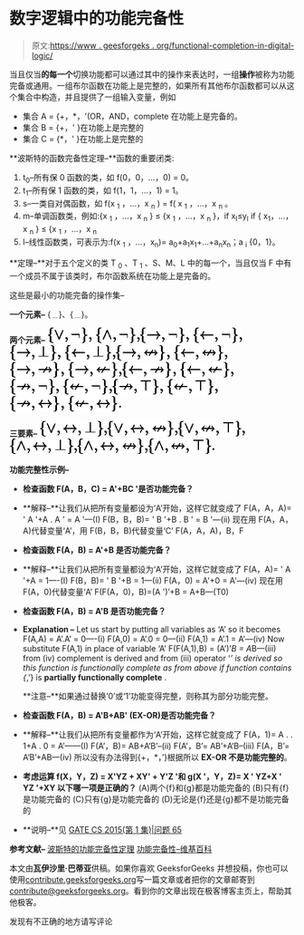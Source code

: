 # 数字逻辑中的功能完备性

> 原文:[https://www . geesforgeks . org/functional-completion-in-digital-logic/](https://www.geeksforgeeks.org/functional-completeness-in-digital-logic/)

当且仅当**的每一个**切换功能都可以通过其中的操作来表达时，一组**操作**被称为功能完备或通用。一组布尔函数在功能上是完整的，如果所有其他布尔函数都可以从这个集合中构造，并且提供了一组输入变量，例如

*   集合 A = {+，*，'(OR，AND，complete 在功能上是完备的。
*   集合 B = {+，' }在功能上是完整的
*   集合 C = {*，' }在功能上是完整的

**波斯特的函数完备性定理–**函数的重要闭类:

1.  t<sub>0</sub>–所有保 0 函数的类，如 f(0，0，…，0) = 0。
2.  t<sub>1</sub>–所有保 1 函数的类，如 f(1，1，…，1) = 1。
3.  s–一类自对偶函数，如 f(x <sub>1</sub> ，…，x <sub>n</sub> ) = f( x <sub>1</sub> ，…，x <sub>n</sub> 。
4.  m–单调函数类，例如:{x <sub>1</sub> ，…，x <sub>n</sub> } ≤ {x <sub>1</sub> ，…，x <sub>n</sub> }，if x<sub>I</sub>≤y<sub>I</sub>
    if { x<sub>1</sub>，…，x <sub>n</sub> } ≤ {x <sub>1</sub> ，…，x <sub>n</sub>
5.  l–线性函数类，可表示为:f(x <sub>1</sub> ，…，x<sub>n</sub>)= a<sub>0</sub>+a<sub>1</sub>x<sub>1</sub>+…+a<sub>n</sub>x<sub>n</sub>；a <sub>i</sub> {0，1}。

**定理–**对于五个定义的类 T <sub>0</sub> 、T <sub>1</sub> 、S、M、L 中的每一个，当且仅当 F 中有一个成员不属于该类时，布尔函数系统在功能上是完备的。

这些是最小的功能完备的操作集–

**一个元素–**
{﹍}、{﹍}。

**两个元素–**
![{\displaystyle \{\vee ,\neg \}}, {\displaystyle \{\wedge ,\neg \}}, ](img/a8086f430e6c3badc0e602b2eb60397d.png "Rendered by QuickLaTeX.com")![{\displaystyle \{\to ,\neg \}}, {\displaystyle \{\gets ,\neg \}},](img/53340b4a3f00caef098579ead0952b18.png "Rendered by QuickLaTeX.com")![{\displaystyle \{\to ,\bot \}}, {\displaystyle \{\gets ,\bot \}},](img/bbe879e16d4d8b19af7989df6cfe706b.png "Rendered by QuickLaTeX.com")![{\displaystyle \{\to ,\nleftrightarrow \}}, {\displaystyle \{\gets ,\nleftrightarrow \}},](img/1fba8846962efef8ccf0cfd34dd2546b.png "Rendered by QuickLaTeX.com")![{\displaystyle \{\to ,\nrightarrow \}}, {\displaystyle \{\to ,\nleftarrow \}}, ](img/a5210a11eba553e40403431cedb59304.png "Rendered by QuickLaTeX.com")![{\displaystyle \{\gets ,\nrightarrow \}}, {\displaystyle \{\gets ,\nleftarrow \}}, ](img/7b5b7f16cfa333bc95454dc4a0183af2.png "Rendered by QuickLaTeX.com")![{\displaystyle \{\nrightarrow ,\neg \}}, {\displaystyle \{\nleftarrow ,\neg \}}, ](img/208ebc3e90625cfab3dcec0f8b8347f8.png "Rendered by QuickLaTeX.com")![{\displaystyle \{\nrightarrow ,\top \}}, {\displaystyle \{\nleftarrow ,\top \}}, ](img/d4dca7af23f68d19121d8ac0b78efeb6.png "Rendered by QuickLaTeX.com")![{\displaystyle \{\nrightarrow ,\leftrightarrow \}}, {\displaystyle \{\nleftarrow ,\leftrightarrow \}}.](img/9b041456105dc3bafbb22c68dcfa2029.png "Rendered by QuickLaTeX.com")

**三要素–**
![{\displaystyle \{\lor ,\leftrightarrow ,\bot \}}, ](img/bcaa0e3617eb49f178d89775a1e04000.png "Rendered by QuickLaTeX.com")![{\displaystyle \{\lor ,\leftrightarrow ,\nleftrightarrow \}}, ](img/e12f5ee524da8aceba7f564e743a3952.png "Rendered by QuickLaTeX.com")![{\displaystyle \{\lor ,\nleftrightarrow ,\top \}}, ](img/7e973873bbae764f6949940296204545.png "Rendered by QuickLaTeX.com")![{\displaystyle \{\land ,\leftrightarrow ,\bot \}}, ](img/1a81a19f7372bf4967bb0354914104d1.png "Rendered by QuickLaTeX.com")![{\displaystyle \{\land ,\leftrightarrow ,\nleftrightarrow \}}, ](img/8dd48739bda39d1acd9de233b24f00c6.png "Rendered by QuickLaTeX.com")![{\displaystyle \{\land ,\nleftrightarrow ,\top \}}.](img/e28f8f0e406aca6470ff314cfa3e755e.png "Rendered by QuickLaTeX.com")

**功能完整性示例–**

*   **检查函数 F(A，B，C) = A'+BC '是否功能完备？**
*   **解释–**让我们从把所有变量都设为‘A’开始，这样它就变成了
    F(A，A，A)= ' A '+A . A ' = A '—(I)
    F(B，B，B)= ' B '+B . B ' = B '—(ii)
    现在用 F(A，A，A)代替变量‘A’，用 F(B，B，B)代替变量‘C’
    F(A，A，A)，B，F
*   **检查函数 F(A，B) = A'+B 是否功能完备？**
*   **解释–**让我们从把所有变量都设为‘A’开始，这样它就变成了
    F(A，A)= ' A '+A = 1—-(I)
    F(B，B)= ' B '+B = 1—(ii)
    F(A，0) = A'+0 = A'—(iv)
    现在用 F(A，0)代替变量‘A’
    F(F(A，0)，B)=(A ')’+B = A+B—(T0)
*   **检查函数 F(A，B) = A'B 是否功能完备？**
*   **Explanation –** Let us start by putting all variables as ‘A’ so it becomes
    F(A,A) = A’.A’ = 0—-(i)
    F(A,0) = A’.0 = 0—(ii)
    F(A,1) = A’.1 = A’—(iv)
    Now substitute F(A,1) in place of variable ‘A’
    F(F(A,1),B) = (A’)’*B = A*B—(iii)
    from (iv) complement is derived and from (iii) operator ‘*’ is derived so this function is functionally complete as from above if function contains {*,’} is **partially functionally complete** .

    **注意–**如果通过替换‘0’或‘1’功能变得完整，则称其为部分功能完整。

*   **检查函数 F(A，B) = A'B+AB' (EX-OR)是否功能完备？**
*   **解释–**让我们从把所有变量都作为‘A’开始，这样它就变成了
    F(A，1)= A . . 1+A . 0 = A’——(I)
    F(A’，B)= AB+A‘B’–(ii)
    F(A’，B’= AB’+A‘B–(iii)
    F(A，B’= A‘B’+AB—(iv)
    所以没有办法得到{+，*，’}根据所以 **EX-OR 不是功能完整的**。
*   **考虑运算
    f(X，Y，Z) = X'YZ + XY' + Y'Z '和 g(X '，Y，Z)= X ' YZ+X ' YZ '+XY
    以下哪一项是正确的？**
    (A)两个{f}和{g}都是功能完备的
    (B)只有{f}是功能完备的
    (C)只有{g}是功能完备的
    (D)无论是{f}还是{g}都不是功能完备的
*   **说明–**见 [GATE CS 2015(第 1 集)|问题 65](https://www.geeksforgeeks.org/gate-gate-cs-2015-set-1-question-49/)

**参考文献–**
[波斯特的功能完备性定理](https://cs.hse.ru/data/2015/05/28/1096847873/Lecture%2013.1.pdf)
[功能完备性–维基百科](https://en.wikipedia.org/wiki/Functional_completeness)

本文由**瓦伊沙里·巴蒂亚**供稿。如果你喜欢 GeeksforGeeks 并想投稿，你也可以使用[contribute.geeksforgeeks.org](http://www.contribute.geeksforgeeks.org)写一篇文章或者把你的文章邮寄到 contribute@geeksforgeeks.org。看到你的文章出现在极客博客主页上，帮助其他极客。

发现有不正确的地方请写评论

>